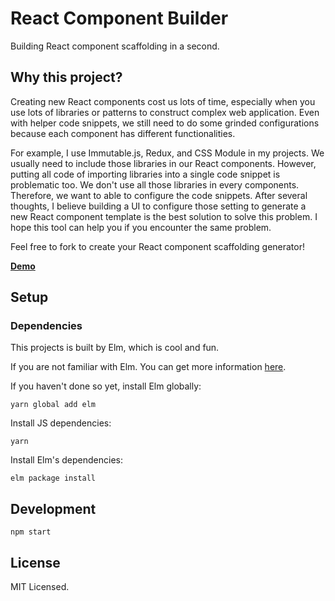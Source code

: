 # React Component Builder

Building React component scaffolding in a second.

## Why this project?

Creating new React components cost us lots of time, especially when you use lots of libraries or patterns to construct complex web application. Even with helper code snippets, we still need to do some grinded configurations because each component has different functionalities.

For example, I use Immutable.js, Redux, and CSS Module in my projects. We usually need to include those libraries in our React components. However, putting all code of importing libraries into a single code snippet is problematic too. We don't use all those libraries in every components. Therefore, we want to able to configure the code snippets. After several thoughts, I believe building a UI to configure those setting to generate a new React component template is the best solution to solve this problem. I hope this tool can help you if you encounter the same problem. 

Feel free to fork to create your React component scaffolding generator! 


**[Demo](https://mofas.github.io/react-component-builder/dist/)**

## Setup

### Dependencies

This projects is built by Elm, which is cool and fun.


If you are not familiar with Elm. You can get more information [here](http://elm-lang.org/).


If you haven't done so yet, install Elm globally:
```
yarn global add elm
```

Install JS dependencies:
```
yarn
```

Install Elm's dependencies:
```
elm package install
```


## Development

```
npm start
```


## License

MIT Licensed.
